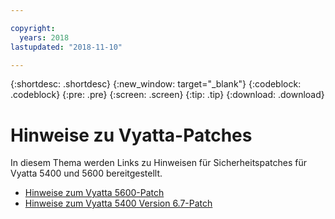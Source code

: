 ```yaml
---

copyright:
  years: 2018
lastupdated: "2018-11-10"

---
```


{:shortdesc: .shortdesc}
{:new_window: target="_blank"}
{:codeblock: .codeblock}
{:pre: .pre}
{:screen: .screen}
{:tip: .tip}
{:download: .download}


# Hinweise zu Vyatta-Patches

In diesem Thema werden Links zu Hinweisen für Sicherheitspatches für Vyatta 5400 und 5600 bereitgestellt.

* [Hinweise zum Vyatta 5600-Patch](vyatta-5600-security-fixes.html)
* [Hinweise zum Vyatta 5400 Version 6.7-Patch](Vyatta-5400-Security-Fixes.html)
